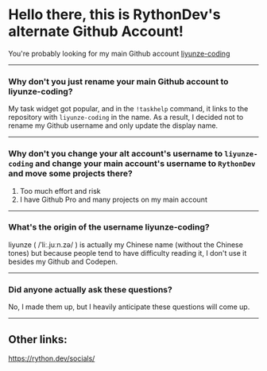 # Hello there, this is RythonDev's alternate Github Account! 

You're probably looking for my main Github account [liyunze-coding](https://github.com/liyunze-coding)

---

### Why don't you just rename your main Github account to liyunze-coding?

My task widget got popular, and in the `!taskhelp` command, it links to the repository with `liyunze-coding` in the name. As a result, I decided not to rename my Github username and only update the display name. 

---

### Why don't you change your alt account's username to `liyunze-coding` and change your main account's username to `RythonDev` and move some projects there?

1. Too much effort and risk
2. I have Github Pro and many projects on my main account

---

### What's the origin of the username liyunze-coding?

liyunze ( /ˈliː.juːn.zə/  ) is actually my Chinese name (without the Chinese tones) but because people tend to have difficulty reading it, I don't use it besides my Github and Codepen.

---

### Did anyone actually ask these questions?

No, I made them up, but I heavily anticipate these questions will come up.

---

## Other links:

https://rython.dev/socials/
